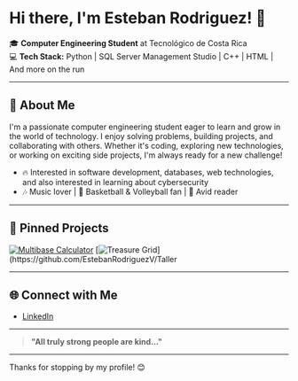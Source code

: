 # Hi there, I'm Esteban Rodriguez! 👋

🎓 **Computer Engineering Student** at Tecnológico de Costa Rica  
💻 **Tech Stack:** Python | SQL Server Management Studio | C++ | HTML | And more on the run

---

## 🚀 About Me

I'm a passionate computer engineering student eager to learn and grow in the world of technology. I enjoy solving problems, building projects, and collaborating with others. Whether it's coding, exploring new technologies, or working on exciting side projects, I'm always ready for a new challenge!

- 🔥 Interested in software development, databases, web technologies, and also interested in learning about cybersecurity
- 🎶 Music lover | 🏀 Basketball & Volleyball fan | 📖 Avid reader

---

## 📌 Pinned Projects


[![Multibase Calculator]([https://github-readme-stats.vercel.app/api/pin/?username=TLShowtime&repo=Taller)](https://github.com/TLShowtime/Taller](https://github.com/EstebanRodriguezV/Multibase-Calculator-.git))
[![Treasure Grid]([https://github-readme-stats.vercel.app/api/pin/?username=EstebanRodriguezV&repo=Taller](https://github.com/EstebanRodriguezV/Treasure-Grid.git))](https://github.com/EstebanRodriguezV/Taller

---

## 🌐 Connect with Me

- [LinkedIn](www.linkedin.com/in/esteban-andrés-rodríguez-vargas-807a86386)

---

> **"All truly strong people are kind..."**

---

Thanks for stopping by my profile! 😊
